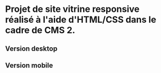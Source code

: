 # Projet de site vitrine responsive réalisé à l'aide d'HTML/CSS dans le cadre de CMS 2.

## Version desktop



## Version mobile
